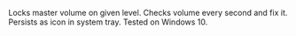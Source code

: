 Locks master volume on given level. Checks volume every second and fix it. Persists as icon in system tray.
Tested on Windows 10.